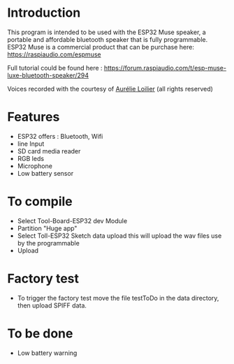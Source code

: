 # Introduction
This program is intended to be used with the ESP32 Muse speaker, a portable and affordable bluetooth speaker that is fully programmable.
ESP32 Muse is a commercial product that can be purchase here: https://raspiaudio.com/espmuse

Full tutorial could be found here : https://forum.raspiaudio.com/t/esp-muse-luxe-bluetooth-speaker/294

Voices recorded with the courtesy of [Aurélie Loilier](http://aurelieloilier.com/) (all rights reserved)


# Features
- ESP32 offers : Bluetooth, Wifi
- line Input
- SD card media reader
- RGB leds
- Microphone
- Low battery sensor

#  To compile
- Select Tool-Board-ESP32 dev Module
- Partition "Huge app"
- Select Toll-ESP32 Sketch data upload this will upload the wav files use by the programmable
- Upload

# Factory test
- To trigger the factory test move the file testToDo in the data directory, then upload SPIFF data.


#  To be done
- Low battery warning
